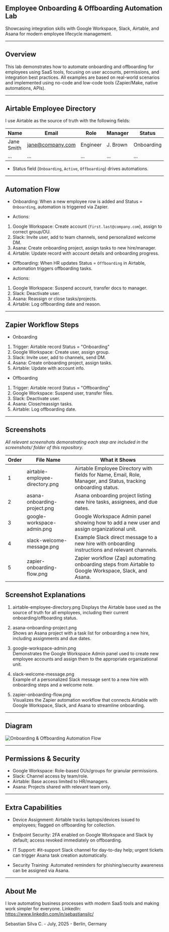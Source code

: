 ## Employee Onboarding & Offboarding Automation Lab

Showcasing integration skills with Google Workspace, Slack, Airtable, and Asana for modern employee lifecycle management.

---

## Overview

This lab demonstrates how to automate onboarding and offboarding for employees using SaaS tools, focusing on user accounts, permissions, and integration best practices. All examples are based on real-world scenarios and implemented using no-code and low-code tools (Zapier/Make, native automations, APIs).

---

## Airtable Employee Directory

I use Airtable as the source of truth with the following fields:

| Name        | Email             | Role      | Manager   | Status        |
|-------------|-------------------|-----------|-----------|---------------|
| Jane Smith  | jane@company.com  | Engineer  | J. Brown  | Onboarding    |
| ...         | ...               | ...       | ...       | ...           |

- Status field (`Onboarding`, `Active`, `Offboarding`) drives automations.

---

## Automation Flow

- Onboarding: When a new employee row is added and Status = `Onboarding`, automation is triggered via Zapier.
  
- Actions:
1. Google Workspace: Create account (`first.last@company.com`), assign to correct group/OU.
2. Slack: Invite user, add to team channels, send personalized welcome DM.
3. Asana: Create onboarding project, assign tasks to new hire/manager.
4. Airtable: Update record with account details and onboarding progress.

- Offboarding: When HR updates Status = `Offboarding` in Airtable, automation triggers offboarding tasks.
  
- Actions:
1. Google Workspace: Suspend account, transfer docs to manager.
2. Slack: Deactivate user.
3. Asana: Reassign or close tasks/projects.
4. Airtable: Log offboarding date and reason.

---

## Zapier Workflow Steps

- Onboarding

1. Trigger: Airtable record Status = "Onboarding"
2. Google Workspace: Create user, assign group.
3. Slack: Invite user, add to channels, send DM.
4. Asana: Create onboarding project, assign tasks.
5. Airtable: Update with account info.

- Offboarding

1. Trigger: Airtable record Status = "Offboarding"
2. Google Workspace: Suspend user, transfer files.
3. Slack: Deactivate user.
4. Asana: Close/reassign tasks.
5. Airtable: Log offboarding date.

---

## Screenshots

*All relevant screenshots demonstrating each step are included in the screenshots/ folder of this repository.*

| Order | File Name                        | What it Shows                                                                                                   |
|-------|----------------------------------|-----------------------------------------------------------------------------------------------------------------|
| 1     | airtable-employee-directory.png  | Airtable Employee Directory with fields for Name, Email, Role, Manager, and Status, tracking onboarding status. |
| 2     | asana-onboarding-project.png     | Asana onboarding project listing new hire tasks, assignees, and due dates.                                      |
| 3     | google-workspace-admin.png       | Google Workspace Admin panel showing how to add a new user and assign organizational unit.                      |
| 4     | slack-welcome-message.png        | Example Slack direct message to a new hire with onboarding instructions and relevant channels.                  |
| 5     | zapier-onboarding-flow.png       | Zapier workflow (Zap) automating onboarding steps from Airtable to Google Workspace, Slack, and Asana.          |

## Screenshot Explanations

1. airtable-employee-directory.png
   Displays the Airtable base used as the source of truth for all employees, including their current onboarding/offboarding status.

3. asana-onboarding-project.png  
   Shows an Asana project with a task list for onboarding a new hire, including assignments and due dates.

4. google-workspace-admin.png  
   Demonstrates the Google Workspace Admin panel used to create new employee accounts and assign them to the appropriate organizational unit.

5. slack-welcome-message.png  
   Example of a personalized Slack message sent to a new hire with onboarding steps and a welcome note.

6. zapier-onboarding-flow.png  
   Visualizes the Zapier automation workflow that connects Airtable with Google Workspace, Slack, and Asana to streamline onboarding.

---

## Diagram

![Onboarding & Offboarding Automation Flow](./screenshots/onboarding-offboarding-diagram.png)

---

## Permissions & Security

- Google Workspace: Role-based OUs/groups for granular permissions.  
- Slack: Channel access by team/role.  
- Airtable: Base access limited to HR/managers.  
- Asana: Projects shared with relevant team only.

---

## Extra Capabilities

- Device Assignment:
Airtable tracks laptops/devices issued to employees; flagged on offboarding for collection.

- Endpoint Security:
2FA enabled on Google Workspace and Slack by default; access revoked immediately on offboarding.

- IT Support:
#it-support Slack channel for day-to-day help; urgent tickets can trigger Asana task creation automatically.

- Security Training:
Automated reminders for phishing/security awareness can be assigned via Asana.


---

## About Me

I love automating business processes with modern SaaS tools and making work simpler for everyone. LinkedIn: https://www.linkedin.com/in/sebastiansilc/

Sebastian Silva C. - July, 2025 - Berlin, Germany

